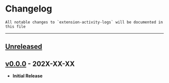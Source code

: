 # Changelog

    All notable changes to `extension-activity-logs` will be documented in this file

- - - - -

## [Unreleased](https://github.com/ahmetshen/extension-activity-logs)

## [v0.0.0](https://github.com/ahmetshen/extension-activity-logs) - 202X-XX-XX

- **Initial Release**
